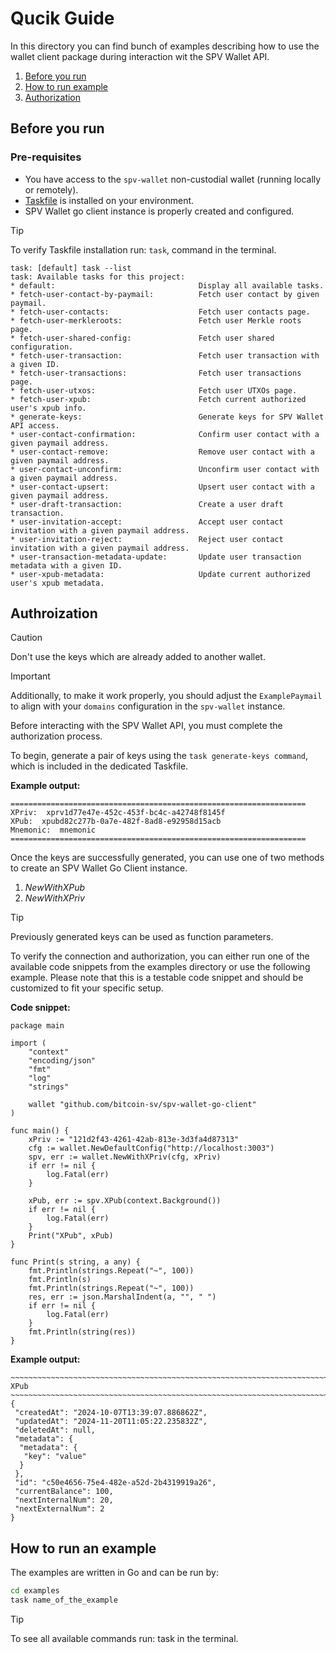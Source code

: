 # Qucik Guide 

In this directory you can find bunch of examples describing how to use 
the wallet client package during interaction wit the SPV Wallet API. 

1. [Before you run](#before-you-run)
1. [How to run example](#how-to-run-an-example)
1. [Authorization](#authorization)

## Before you run

### Pre-requisites

-   You have access to the `spv-wallet` non-custodial wallet (running locally or remotely).
-   [Taskfile](https://taskfile.dev/installation/) is installed on your environment.
-   SPV Wallet go client instance is properly created and configured.

> [!TIP]
> To verify Taskfile installation run: `task`, command in the terminal.

```
task: [default] task --list
task: Available tasks for this project:
* default:                                Display all available tasks.
* fetch-user-contact-by-paymail:          Fetch user contact by given paymail.
* fetch-user-contacts:                    Fetch user contacts page.
* fetch-user-merkleroots:                 Fetch user Merkle roots page.
* fetch-user-shared-config:               Fetch user shared configuration.
* fetch-user-transaction:                 Fetch user transaction with a given ID.
* fetch-user-transactions:                Fetch user transactions page.
* fetch-user-utxos:                       Fetch user UTXOs page.
* fetch-user-xpub:                        Fetch current authorized user's xpub info.
* generate-keys:                          Generate keys for SPV Wallet API access.
* user-contact-confirmation:              Confirm user contact with a given paymail address.
* user-contact-remove:                    Remove user contact with a given paymail address.
* user-contact-unconfirm:                 Unconfirm user contact with a given paymail address.
* user-contact-upsert:                    Upsert user contact with a given paymail address.
* user-draft-transaction:                 Create a user draft transaction.
* user-invitation-accept:                 Accept user contact invitation with a given paymail address.
* user-invitation-reject:                 Reject user contact invitation with a given paymail address.
* user-transaction-metadata-update:       Update user transaction metadata with a given ID.
* user-xpub-metadata:                     Update current authorized user's xpub metadata.
```

## Authroization 

> [!CAUTION]
> Don't use the keys which are already added to another wallet.


> [!IMPORTANT] 
> Additionally, to make it work properly, you should adjust the `ExamplePaymail` to align with your `domains` configuration in the `spv-wallet` instance.

Before interacting with the SPV Wallet API, you must complete the authorization process.

To begin, generate a pair of keys using the `task generate-keys command`, which is included in the dedicated Taskfile. 

**Example output:**
```
==================================================================
XPriv:  xprv1d77e47e-452c-453f-bc4c-a42748f8145f
XPub:  xpubd82c277b-0a7e-482f-8ad8-e92958d15acb
Mnemonic:  mnemonic
==================================================================
```

Once the keys are successfully generated, you can use one of two methods to create an SPV Wallet Go Client instance. 

1. _NewWithXPub_
1. _NewWithXPriv_

> [!TIP]
> Previously generated keys can be used as function parameters.

To verify the connection and authorization, you can either run one of the available code snippets from the examples directory or use the following example. Please note that this is a testable code snippet and should be customized to fit your specific setup.

**Code snippet:**

```
package main

import (
	"context"
	"encoding/json"
	"fmt"
	"log"
	"strings"

	wallet "github.com/bitcoin-sv/spv-wallet-go-client"
)

func main() {
	xPriv := "121d2f43-4261-42ab-813e-3d3fa4d87313"
	cfg := wallet.NewDefaultConfig("http://localhost:3003")
	spv, err := wallet.NewWithXPriv(cfg, xPriv)
	if err != nil {
		log.Fatal(err)
	}

	xPub, err := spv.XPub(context.Background())
	if err != nil {
		log.Fatal(err)
	}
	Print("XPub", xPub)
}

func Print(s string, a any) {
	fmt.Println(strings.Repeat("~", 100))
	fmt.Println(s)
	fmt.Println(strings.Repeat("~", 100))
	res, err := json.MarshalIndent(a, "", " ")
	if err != nil {
		log.Fatal(err)
	}
	fmt.Println(string(res))
}

```
**Example output:**

```
~~~~~~~~~~~~~~~~~~~~~~~~~~~~~~~~~~~~~~~~~~~~~~~~~~~~~~~~~~~~~~~~~~~~~~~~~~~~~~~~~~~~~~~~~~~~~~~~~~~~
XPub
~~~~~~~~~~~~~~~~~~~~~~~~~~~~~~~~~~~~~~~~~~~~~~~~~~~~~~~~~~~~~~~~~~~~~~~~~~~~~~~~~~~~~~~~~~~~~~~~~~~~
{
 "createdAt": "2024-10-07T13:39:07.886862Z",
 "updatedAt": "2024-11-20T11:05:22.235832Z",
 "deletedAt": null,
 "metadata": {
  "metadata": {
   "key": "value"
  }
 },
 "id": "c50e4656-75e4-482e-a52d-2b4319919a26",
 "currentBalance": 100,
 "nextInternalNum": 20,
 "nextExternalNum": 2
}
```

## How to run an example

The examples are written in Go and can be run by:

```bash
cd examples
task name_of_the_example
```

 > [!TIP]
> To see all available commands run: task in the terminal.
